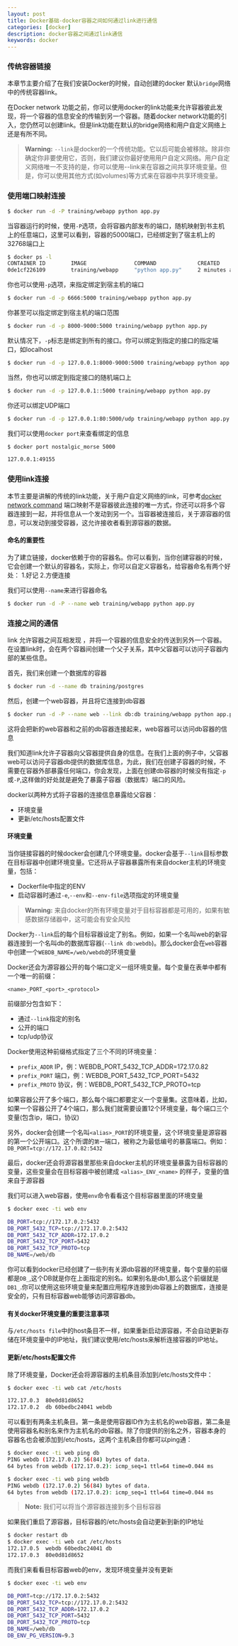 ```yaml
---
layout: post
title: Docker基础-docker容器之间如何通过link进行通信
categories: [docker]
description: docker容器之间通过link通信
keywords: docker
---
```

### 传统容器链接

本章节主要介绍了在我们安装Docker的时候，自动创建的docker 默认`bridge`网络中的传统容器link。
<!--more-->
在Docker network 功能之前，你可以使用docker的link功能来允许容器彼此发现，将一个容器的信息安全的传输到另一个容器。随着docker network功能的引入，您仍然可以创建link。但是link功能在默认的bridge网络和用户自定义网络上还是有所不同。

> **Warning:** `--link`是docker的一个传统功能。它以后可能会被移除。除非你确定你非要使用它，否则，我们建议你最好使用用户自定义网络。用户自定义网络唯一不支持的是，你可以使用--link来在容器之间共享环境变量。但是，你可以使用其他方式(如volumes)等方式来在容器中共享环境变量。


### 使用端口映射连接

```bash
$ docker run -d -P training/webapp python app.py
```
当容器运行的时候，使用`-P`选项，会将容器内部发布的端口，随机映射到书主机上的任意端口，这里可以看到，容器的5000端口，已经绑定到了宿主机上的32768端口上
```bash
$ docker ps -l
CONTAINER ID        IMAGE               COMMAND             CREATED             STATUS              PORTS                     NAMES
0de1cf226109        training/webapp     "python app.py"     2 minutes ago       Up 2 minutes        0.0.0.0:32768->5000/tcp   stoic_lamport
```
你也可以使用`-p`选项，来指定绑定到宿主机的端口
```bash
$ docker run -d -p 6666:5000 training/webapp python app.py
```

你甚至可以指定绑定到宿主机的端口范围
```bash
$ docker run -d -p 8000-9000:5000 training/webapp python app.py
```

默认情况下，`-p`标志是绑定到所有的接口。你可以绑定到指定的接口的指定端口，如localhost
```bash
$ docker run -d -p 127.0.0.1:8000-9000:5000 training/webapp python app.py
```

当然，你也可以绑定到指定接口的随机端口上
```bash
$ docker run -d -p 127.0.0.1::5000 training/webapp python app.py
```

你还可以绑定UDP端口
```bash
$ docker run -d -p 127.0.0.1:80:5000/udp training/webapp python app.py
```

我们可以使用`docker port`来查看绑定的信息
```bash
$ docker port nostalgic_morse 5000

127.0.0.1:49155
```

### 使用link连接

本节主要是讲解的传统的link功能，关于用户自定义网络的link，可参考[docker network command](https://kevinguo.me/2017/07/06/Docker-network-command/)
端口映射不是容器彼此连接的唯一方式，你还可以将多个容器连接到一起，并将信息从一个发动到另一个。当容器被连接后，关于源容器的信息，可以发动到接受容器，这允许接收者看到源容器的数据。

#### 命名的重要性

为了建立链接，docker依赖于你的容器名。你可以看到，当你创建容器的时候，它会创建一个默认的容器名，实际上，你可以自定义容器名，给容器命名有两个好处：
1.好记
2.方便连接

我们可以使用`--name`来进行容器命名
```bash
$ docker run -d -P --name web training/webapp python app.py
```

### 连接之间的通信

link 允许容器之间互相发现 ，并将一个容器的信息安全的传送到另外一个容器。在设置link时，会在两个容器间创建一个父子关系，其中父容器可以访问子容器内部的某些信息。

首先，我们来创建一个数据库的容器
```bash
$ docker run -d --name db training/postgres
```

然后，创建一个web容器，并且将它连接到db容器
```bash
$ docker run -d -P --name web --link db:db training/webapp python app.py
```
这将会把新的web容器和之前的db容器连接起来，web容器可以访问db容器的信息

我们知道link允许子容器向父容器提供自身的信息。在我们上面的例子中，父容器web可以访问子容器db提供的数据库信息，为此，我们在创建子容器的时候，不需要在容器外部暴露任何端口，你会发现，上面在创建db容器的时候没有指定`-p`或`-P`,这样做的好处就是避免了暴露子容器（数据库）端口的风险。

docker以两种方式将子容器的连接信息暴露给父容器：
* 环境变量
* 更新/etc/hosts配置文件

#### 环境变量

当你链接容器的时候docker会创建几个环境变量。docker会基于`--link`目标参数在目标容器中创建环境变量。它还将从子容器暴露所有来自docker主机的环境变量，包括：
* Dockerfile中指定的ENV
* 启动容器时通过`-e`,`--env`和`--env-file`选项指定的环境变量

> **Warning:** 来自docker的所有环境变量对于目标容器都是可用的，如果有敏感数据存储器中，这可能会有安全风险

Docker为`--link`后的每个目标容器设定了别名。例如，如果一个名叫web的新容器连接到一个名叫db的数据库容器(`--link db:webdb`)。那么docker会在`web`容器中创建一个`WEBDB_NAME=/web/webdb`的环境变量

Docker还会为源容器公开的每个端口定义一组环境变量。每个变量在表单中都有一个唯一的前缀：

`<name>_PORT_<port>_<protocol>`

前缀部分包含如下：

* 通过`--link`指定的别名
* 公开的端口
* tcp/udp协议

Docker使用这种前缀格式指定了三个不同的环境变量：

* `prefix_ADDR` IP，例：WEBDB_PORT_5432_TCP_ADDR=172.17.0.82
* `prefix_PORT` 端口，例：WEBDB_PORT_5432_TCP_PORT=5432
* `prefix_PROTO` 协议，例：WEBDB_PORT_5432_TCP_PROTO=tcp

如果容器公开了多个端口，那么每个端口都要定义一个变量集。这意味着，比如，如果一个容器公开了4个端口，那么我们就需要设置12个环境变量，每个端口三个变量(包含ip，端口，协议)

另外，docker会创建一个名叫`<alias>_PORT`的环境变量，这个环境变量是源容器的第一个公开端口。这个所谓的`第一`端口，被称之为最低编号的暴露端口。例如：`DB_PORT=tcp://172.17.0.82:5432`

最后，docker还会将源容器里那些来自docker主机的环境变量暴露为目标容器的变量，这些变量会在目标容器中被创建成 `<alias>_ENV_<name>` 的样子，变量的值来自于源容器

我们可以进入web容器，使用`env`命令看看这个目标容器里面的环境变量

```bash
$ docker exec -ti web env

DB_PORT=tcp://172.17.0.2:5432
DB_PORT_5432_TCP=tcp://172.17.0.2:5432
DB_PORT_5432_TCP_ADDR=172.17.0.2
DB_PORT_5432_TCP_PORT=5432
DB_PORT_5432_TCP_PROTO=tcp
DB_NAME=/web/db
```
你可以看到docker已经创建了一些列有关源db容器的环境变量，每个变量的前缀都是`DB_`,这个DB就是你在上面指定的别名。如果别名是db1,那么这个前缀就是`DB1_`.你可以使用这些环境变量来配置应用程序连接到db容器上的数据库，连接是安全的，只有目标容器web能够访问源容器db。

#### 有关docker环境变量的重要注意事项

与`/etc/hosts file`中的host条目不一样，如果重新启动源容器，不会自动更新存储在环境变量中的IP地址，我们建议使用/etc/hosts来解析连接容器的IP地址。

#### 更新/etc/hosts配置文件

除了环境变量，Docker还会将源容器的主机条目添加到/etc/hosts文件中：
```bash
$ docker exec -ti web cat /etc/hosts

172.17.0.3	80e0d81d8652
172.17.0.2	db 60bedbc24041 webdb
```
可以看到有两条主机条目。第一条是使用容器ID作为主机名的web容器，第二条是使用容器名和别名来作为主机名的db容器。除了你提供的别名之外，容器本身的容器名也会被添加到/etc/hosts，这两个主机条目你都可以ping通：
```bash
$ docker exec -ti web ping db
PING webdb (172.17.0.2) 56(84) bytes of data.
64 bytes from webdb (172.17.0.2): icmp_seq=1 ttl=64 time=0.044 ms

$ docker exec -ti web ping webdb
PING webdb (172.17.0.2) 56(84) bytes of data.
64 bytes from webdb (172.17.0.2): icmp_seq=1 ttl=64 time=0.044 ms
```
> **Note:** 我们可以将当个源容器连接到多个目标容器

如果我们重启了源容器，目标容器的/etc/hosts会自动更新到新的IP地址
```bash
$ docker restart db
$ docker exec -ti web cat /etc/hosts
172.17.0.5	webdb 60bedbc24041 db
172.17.0.3	80e0d81d8652
```
而我们来看看目标容器web的env，发现环境变量并没有更新
```bash
$ docker exec -ti web env

DB_PORT=tcp://172.17.0.2:5432
DB_PORT_5432_TCP=tcp://172.17.0.2:5432
DB_PORT_5432_TCP_ADDR=172.17.0.2
DB_PORT_5432_TCP_PORT=5432
DB_PORT_5432_TCP_PROTO=tcp
DB_NAME=/web/db
DB_ENV_PG_VERSION=9.3
```
